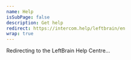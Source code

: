 ```yaml
---
name: Help
isSubPage: false
description: Get help
redirect: https://intercom.help/leftbrain/en
wrap: true
---
```

Redirecting to the LeftBrain Help Centre...
